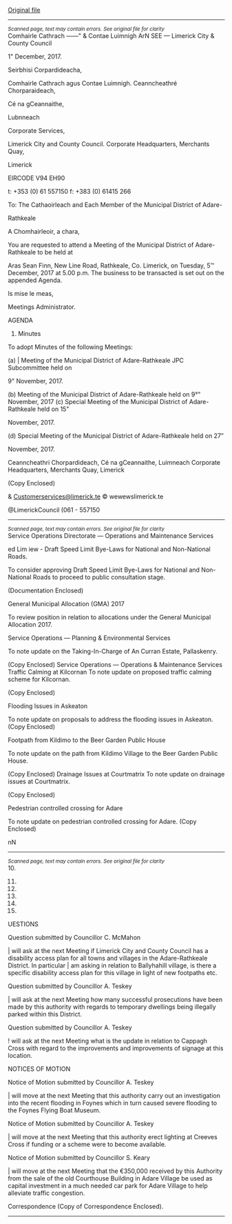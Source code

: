 [Original file](https://www.limerick.ie/sites/default/files/media/documents/2017-12/00%20Agenda%205th%20December%2C%202017.pdf)

---
*<small>Scanned page, text may contain errors. See original file for clarity</small>*  
Comhairle Cathrach
_—_—" & Contae Luimnigh
ArN SEE
— Limerick City
& County Council

1" December, 2017.

Seirbhisi Corpardideacha,

Comhairle Cathrach agus Contae Luimnigh.
Ceanncheathré Chorparaideach,

Cé na gCeannaithe,

Lubnneach

Corporate Services,

Limerick City and County Council.
Corporate Headquarters,
Merchants Quay,

Limerick

EIRCODE V94 EH90

t: +353 (0) 61 557150
f: +383 (0) 61415 266

To: The Cathaoirleach and Each Member of the Municipal District of Adare-

Rathkeale

A Chomhairleoir, a chara,

You are requested to attend a Meeting of the Municipal District of Adare-Rathkeale to be held at

Aras Sean Finn, New Line Road, Rathkeale, Co. Limerick, on Tuesday, 5™ December, 2017 at 5.00
p.m. The business to be transacted is set out on the appended Agenda.

Is mise le meas,

Meetings Administrator.

AGENDA

1. Minutes

To adopt Minutes of the following Meetings:

(a) | Meeting of the Municipal District of Adare-Rathkeale JPC Subcommittee held on

9" November, 2017.

(b) Meeting of the Municipal District of Adare-Rathkeale held on 9°" November, 2017
(c) Special Meeting of the Municipal District of Adare-Rathkeale held on 15"

November, 2017.

(d) Special Meeting of the Municipal District of Adare-Rathkeale held on 27”

November, 2017.

Ceanncheathri Chorpardideach, Cé na gCeannaithe, Luimneach
Corporate Headquarters, Merchants Quay, Limerick

(Copy Enclosed)

& Customerservices@limerick.te
© wewewslimerick.te

@LimerickCouncil
(061 - 557150


---
*<small>Scanned page, text may contain errors. See original file for clarity</small>*  
Service Operations Directorate — Operations and Maintenance Services

ed Lim iew - Draft Speed Limit Bye-Laws for National and Non-National
Roads.

To consider approving Draft Speed Limit Bye-Laws for National and Non-National Roads
to proceed to public consultation stage.

(Documentation Enclosed)

General Municipal Allocation (GMA) 2017

To review position in relation to allocations under the General Municipal Allocation 2017.

Service Operations — Planning & Environmental Services

To note update on the Taking-In-Charge of An Curran Estate, Pallaskenry.

(Copy Enclosed)
Service Operations — Operations & Maintenance Services
Traffic Calming at Kilcornan
To note update on proposed traffic calming scheme for Kilcornan.

(Copy Enclosed)

Flooding Issues in Askeaton

To note update on proposals to address the flooding issues in Askeaton.
(Copy Enclosed)

Footpath from Kildimo to the Beer Garden Public House

To note update on the path from Kildimo Village to the Beer Garden Public House.

(Copy Enclosed)
Drainage Issues at Courtmatrix
To note update on drainage issues at Courtmatrix.

(Copy Enclosed)

Pedestrian controlled crossing for Adare

To note update on pedestrian controlled crossing for Adare.
(Copy Enclosed)

nN


---
*<small>Scanned page, text may contain errors. See original file for clarity</small>*  
10.

11.

13.

14.

15.

16.

UESTIONS

Question submitted by Councillor C. McMahon

| will ask at the next Meeting if Limerick City and County Council has a disability access
plan for all towns and villages in the Adare-Rathkeale District. In particular | am asking in
relation to Ballyhahill village, is there a specific disability access plan for this village in light
of new footpaths etc.

Question submitted by Councillor A. Teskey

| will ask at the next Meeting how many successful prosecutions have been made by this
authority with regards to temporary dwellings being illegally parked within this District.

Question submitted by Councillor A. Teskey

! will ask at the next Meeting what is the update in relation to Cappagh Cross with regard
to the improvements and improvements of signage at this location.

NOTICES OF MOTION

Notice of Motion submitted by Councillor A. Teskey

| will move at the next Meeting that this authority carry out an investigation into the
recent flooding in Foynes which in turn caused severe flooding to the Foynes Flying Boat
Museum.

Notice of Motion submitted by Councillor A. Teskey

| will move at the next Meeting that this authority erect lighting at Creeves Cross if
funding or a scheme were to become available.

Notice of Motion submitted by Councillor S. Keary

| will move at the next Meeting that the €350,000 received by this Authority from the sale
of the old Courthouse Building in Adare Village be used as capital investment in a much
needed car park for Adare Village to help alleviate traffic congestion.

Correspondence
(Copy of Correspondence Enclosed).


---
